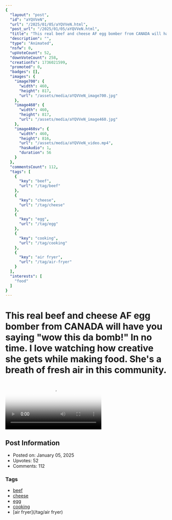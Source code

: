```yaml
---
{
  "layout": "post",
  "id": "aYQVVeN",
  "url": "/2025/01/05/aYQVVeN.html",
  "post_url": "/2025/01/05/aYQVVeN.html",
  "title": "This real beef and cheese AF egg bomber from CANADA will have you saying \"wow this da bomb!\" In no time. I love watching how creative she gets while making food. She's a breath of fresh air in this community.",
  "description": "",
  "type": "Animated",
  "nsfw": 0,
  "upVoteCount": 52,
  "downVoteCount": 258,
  "creationTs": 1736021599,
  "promoted": 0,
  "badges": [],
  "images": {
    "image700": {
      "width": 460,
      "height": 817,
      "url": "/assets/media/aYQVVeN_image700.jpg"
    },
    "image460": {
      "width": 460,
      "height": 817,
      "url": "/assets/media/aYQVVeN_image460.jpg"
    },
    "image460sv": {
      "width": 460,
      "height": 816,
      "url": "/assets/media/aYQVVeN_video.mp4",
      "hasAudio": 1,
      "duration": 56
    }
  },
  "commentsCount": 112,
  "tags": [
    {
      "key": "beef",
      "url": "/tag/beef"
    },
    {
      "key": "cheese",
      "url": "/tag/cheese"
    },
    {
      "key": "egg",
      "url": "/tag/egg"
    },
    {
      "key": "cooking",
      "url": "/tag/cooking"
    },
    {
      "key": "air fryer",
      "url": "/tag/air-fryer"
    }
  ],
  "interests": [
    "food"
  ]
}
---
```


# This real beef and cheese AF egg bomber from CANADA will have you saying "wow this da bomb!" In no time. I love watching how creative she gets while making food. She's a breath of fresh air in this community.

<video controls playsinline loop poster="/assets/media/aYQVVeN_image460.jpg">
  <source src="/assets/media/aYQVVeN_video.mp4" type="video/mp4">
  Your browser does not support the video tag.
</video>

## Post Information

- Posted on: January 05, 2025
- Upvotes: 52
- Comments: 112

### Tags

- [beef](/tag/beef)
- [cheese](/tag/cheese)
- [egg](/tag/egg)
- [cooking](/tag/cooking)
- [air fryer](/tag/air fryer)

